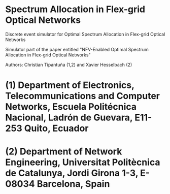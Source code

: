 # Spectrum Allocation in Flex-grid Optical Networks
Discrete event simulator for Optimal Spectrum Allocation in Flex-grid Optical Networks

Simulator part of the paper entitled "NFV-Enabled Optimal Spectrum Allocation in Flex-grid Optical Networks"

Authors: Christian Tipantuña (1,2) and Xavier Hesselbach (2)

# (1) Department of Electronics, Telecommunications and Computer Networks, Escuela Politécnica Nacional, Ladrón de Guevara, E11-253 Quito, Ecuador
# (2) Department of Network Engineering, Universitat Politècnica de Catalunya, Jordi Girona 1-3, E-08034 Barcelona, Spain
